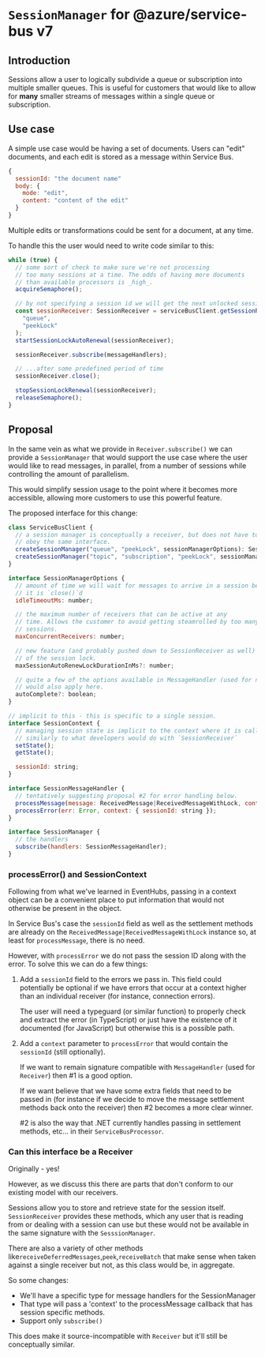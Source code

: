 # `SessionManager` for @azure/service-bus v7

## Introduction

Sessions allow a user to logically subdivide a queue or subscription
into multiple smaller queues. This is useful for customers that would
like to allow for **many** smaller streams of messages within a single
queue or subscription.

## Use case

A simple use case would be having a set of documents. Users can "edit"
documents, and each edit is stored as a message within Service Bus.

```javascript
{
  sessionId: "the document name"
  body: {
    mode: "edit",
    content: "content of the edit"
  }
}
```

Multiple edits or transformations could be sent for a document, at any time.

To handle this the user would need to write code similar to this:

```javascript
while (true) {
  // some sort of check to make sure we're not processing
  // too many sessions at a time. The odds of having more documents
  // than available processors is _high_.
  acquireSemaphore();

  // by not specifying a session id we will get the next unlocked session from service bus.
  const sessionReceiver: SessionReceiver = serviceBusClient.getSessionReceiver(
    "queue",
    "peekLock"
  );
  startSessionLockAutoRenewal(sessionReceiver);

  sessionReceiver.subscribe(messageHandlers);

  // ...after some predefined period of time
  sessionReceiver.close();

  stopSessionLockRenewal(sessionReceiver);
  releaseSemaphore();
}
```

## Proposal

In the same vein as what we provide in `Receiver.subscribe()` we can provide a
`SessionManager` that would support the use case where the user would like
to read messages, in parallel, from a number of sessions while controlling
the amount of parallelism.

This would simplify session usage to the point where it becomes more accessible,
allowing more customers to use this powerful feature.

The proposed interface for this change:

```javascript
class ServiceBusClient {
  // a session manager is conceptually a receiver, but does not have to
  // obey the same interface.
  createSessionManager("queue", "peekLock", sessionManagerOptions): SessionManager;
  createSessionManager("topic", "subscription", "peekLock", sessionManagerOptions): SessionManager;
}

interface SessionManagerOptions {
  // amount of time we will wait for messages to arrive in a session before
  // it is `close()`d
  idleTimeoutMs: number;

  // the maximum number of receivers that can be active at any
  // time. Allows the customer to avoid getting steamrolled by too many
  // sessions.
  maxConcurrentReceivers: number;

  // new feature (and probably pushed down to SessionReceiver as well) to enable auto-renewal
  // of the session lock.
  maxSessionAutoRenewLockDurationInMs?: number;

  // quite a few of the options available in MessageHandler (used for normal Receiver subscribe)
  // would also apply here.
  autoComplete?: boolean;
}

// implicit to this - this is specific to a single session.
interface SessionContext {
  // managing session state is implicit to the context where it is called. This flows
  // similarly to what developers would do with `SessionReceiver`
  setState();
  getState();

  sessionId: string;
}

interface SessionMessageHandler {
  // tentatively suggesting proposal #2 for error handling below.
  processMessage(message: ReceivedMessage|ReceivedMessageWithLock, context: SessionContext);
  processError(err: Error, context: { sessionId: string });
}

interface SessionManager {
  // the handlers
  subscribe(handlers: SessionMessageHandler);
}

```

### processError() and SessionContext

Following from what we've learned in EventHubs, passing in a context object can be a
convenient place to put information that would not otherwise be present in the object.

In Service Bus's case the `sessionId` field as well as the settlement methods are already
on the `ReceivedMessage|ReceivedMessageWithLock` instance so, at least for `processMessage`,
there is no need.

However, with `processError` we do not pass the session ID along with the error. To solve this we
can do a few things:

1.  Add a `sessionId` field to the errors we pass in. This field could potentially be optional if we have errors that occur at a context higher than an individual receiver (for instance, connection errors).

    The user will need a typeguard (or similar function) to properly check and extract the error (in TypeScript) or just have the existence of it documented (for JavaScript) but otherwise
    this is a possible path.

2.  Add a `context` parameter to `processError` that would contain the `sessionId` (still optionally).

    If we want to remain signature compatible with `MessageHandler` (used for `Receiver`) then #1 is a good option.

    If we want believe that we have some extra fields that need to be passed in (for instance if we decide to move the message settlement methods back onto the receiver) then #2 becomes
    a more clear winner.

    #2 is also the way that .NET currently handles passing in settlement methods, etc... in their `ServiceBusProcessor`.

### Can this interface be a Receiver<MessageT>

Originally - yes!

However, as we discuss this there are parts that don't conform to our existing model
with our receivers.

Sessions allow you to store and retrieve state for the session itself. `SessionReceiver`
provides these methods, which any user that is reading from or dealing with a session can use but
these would not be available in the same signature with the `SesssionManager`.

There are also a variety of other methods like`receiveDeferredMessages`,`peek`,`receiveBatch`
that make sense when taken against a single receiver but not, as this class would be, in aggregate.

So some changes:

- We'll have a specific type for message handlers for the SessionManager
- That type will pass a 'context' to the processMessage callback that has session specific methods.
- Support only `subscribe()`

This does make it source-incompatible with `Receiver` but it'll still be conceptually similar.
